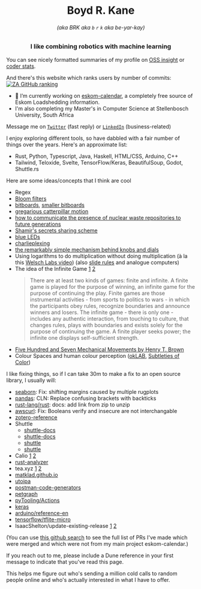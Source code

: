 <h1 align="center">Boyd R. Kane </h1>
<h6 align="center">(aka BRK aka <code>b</code> <code>r</code> <code>k</code> aka be-yar-kay)</h6>
<h3 align="center">I like combining robotics with machine learning</h3>

<!-- <img src="header.svg" width="800" height="400" alt="Click to see the source"> -->

You can see nicely formatted summaries of my profile on [OSS insight](https://ossinsight.io/analyze/beyarkay) or [coder stats](https://coderstats.net/github/#beyarkay).

And there's this website which ranks users by number of commits: [![ZA GitHub ranking](https://user-badge.committers.top/south_africa_public/beyarkay.svg)](https://user-badge.committers.top/south_africa_public/beyarkay)

- 🔭 I’m currently working on [eskom-calendar](https://github.com/beyarkay/eskom-calendar/), a completely free source of Eskom Loadshedding information.
- I'm also completing my Master's in Computer Science at Stellenbosch University, South Africa

Message me on <a href="https://twitter.com/beyarkay" target="blank"><code>Twitter</code></a> (fast reply) or <a href="https://linkedin.com/in/boydrkane" target="blank"><code>LinkedIn</code></a> (business-related)

I enjoy exploring different tools, so have dabbled with a fair number of things over the years. Here's an approximate list:
- Rust, Python, Typescript, Java, Haskell, HTML/CSS, Arduino, C++
- Tailwind, Teloxide, Svelte, TensorFlow/Keras, BeautifulSoup, Godot, Shuttle.rs

Here are some ideas/concepts that I think are cool
- Regex
- [Bloom filters](https://en.wikipedia.org/wiki/Bloom_filter)
- [bitboards](https://www.chessprogramming.org/Bitboards#The_Board_of_Sets), [smaller bitboards](https://www.chessprogramming.org/Magic_Bitboards)
- [gregarious catterpillar motion](https://youtu.be/kbFMkXTMucA)
- [how to communicate the presence of nuclear waste repositories to future generations](https://en.wikipedia.org/wiki/Long-term_nuclear_waste_warning_messages)
- [Shamir's secrets sharing scheme](https://en.m.wikipedia.org/wiki/Shamir's_secret_sharing)
- [blue LEDs](https://en.wikipedia.org/wiki/Light-emitting_diode#Blue_LED)
- [charlieplexing](https://en.wikipedia.org/wiki/Charlieplexing)
- [the remarkably simple mechanism behind knobs and dials](https://en.wikipedia.org/wiki/Potentiometer#Construction)
- Using logarithms to do multiplication without doing multiplication (à la this [Welsch Labs video](https://www.youtube.com/watch?v=A9WY_HZUK8Q)) (also [slide rules](https://en.wikipedia.org/wiki/Slide_rule) and analogue computers)
- The idea of the Infinite Game [1](https://en.wikipedia.org/wiki/Finite_and_Infinite_Games) [2](https://en.wikipedia.org/wiki/The_Infinite_Game)
  > There are at least two kinds of games: finite and infinite. A finite
  > game is played for the purpose of winning, an infinite game for the
  > purpose of continuing the play. Finite games are those instrumental
  > activities - from sports to politics to wars - in which the participants
  > obey rules, recognize boundaries and announce winners and losers.
  > The infinite game - there is only one - includes any authentic interaction,
  > from touching to culture, that changes rules, plays with boundaries
  > and exists solely for the purpose of continuing the game. A finite player
  > seeks power; the infinite one displays self-sufficient strength.
- [Five Hundred and Seven Mechanical Movements by Henry T. Brown](https://507movements.com/about.html)
- Colour Spaces and human colour perception ([okLAB](https://www.youtube.com/watch?v=nJlZT5AE9zY), [Subtleties of Color](https://earthobservatory.nasa.gov/blogs/elegantfigures/2013/08/05/subtleties-of-color-part-1-of-6/))


I like fixing things, so if I can take 30m to make a fix to an open source library, I usually will:
- [seaborn](https://github.com/mwaskom/seaborn/pull/2953): Fix: shifting margins caused by multiple rugplots
- [pandas](https://github.com/pandas-dev/pandas/pull/54091): CLN: Replace confusing brackets with backticks
- [rust-lang/rust](https://github.com/rust-lang/rust/pull/96038): docs: add link from zip to unzip
- [awscurl](https://github.com/okigan/awscurl/pull/103):  Fix: Booleans verify and insecure are not interchangable
- [zotero-reference](https://github.com/MuiseDestiny/zotero-reference/pull/170)
- Shuttle
  - [shuttle-docs](https://github.com/shuttle-hq/shuttle-docs/pull/120)
  - [shuttle-docs](https://github.com/shuttle-hq/shuttle-docs/pull/129)
  - [shuttle](https://github.com/shuttle-hq/shuttle/pull/1076)
  - [shuttle](https://github.com/shuttle-hq/shuttle/pull/985)
- Calio [1](https://github.com/oscarmcm/calio/pull/1) [2](https://github.com/oscarmcm/calio/pull/2)
- [rust-analyzer](https://github.com/rust-lang/rust-analyzer/pull/15005)
- tea.xyz [1](https://github.com/teaxyz/docs/pull/6) [2](https://github.com/teaxyz/cli/pull/595)
- [matklad.github.io](https://github.com/matklad/matklad.github.io/pull/120)
- [utoipa](https://github.com/juhaku/utoipa/pull/641)
- [postman-code-generators](https://github.com/postmanlabs/postman-code-generators/pull/641)
- [petgraph](https://github.com/petgraph/petgraph/pull/491)
- [pyTooling/Actions](https://github.com/pyTooling/Actions/pull/52)
- [keras](https://github.com/keras-team/keras/pull/17025)
- [arduino/reference-en](https://github.com/arduino/reference-en/pull/891)
- [tensorflow/tflite-micro](https://github.com/tensorflow/tflite-micro/pull/1393)
- IsaacShelton/update-existing-release [1](https://github.com/IsaacShelton/update-existing-release/pull/1) [2](https://github.com/IsaacShelton/update-existing-release/pull/2)

(You can use [this github search](https://github.com/pulls?q=is%3Apr+author%3Abeyarkay+archived%3Afalse+sort%3Aupdated-desc+-repo%3Abeyarkay%2Feskom-calendar+is%3Amerged+) to see the full list of PRs I've made which were merged and which were not from my main project eskom-calendar.)

If you reach out to me, please include a Dune reference in your first message to indicate that you've read this page.

This helps me figure out who's sending a million cold calls to random people online and who's actually interested in what I have to offer.
